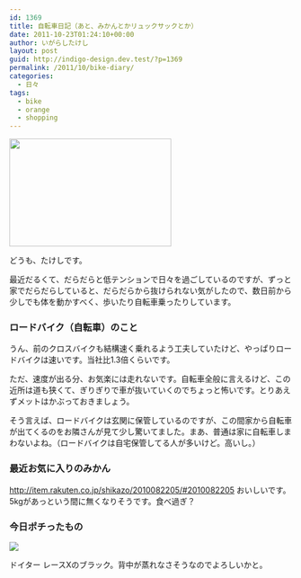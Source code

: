 ```yaml
---
id: 1369
title: 自転車日記（あと、みかんとかリュックサックとか）
date: 2011-10-23T01:24:10+00:00
author: いがらしたけし
layout: post
guid: http://indigo-design.dev.test/?p=1369
permalink: /2011/10/bike-diary/
categories:
  - 日々
tags:
  - bike
  - orange
  - shopping
---
```

<a href="https://picasaweb.google.com/lh/photo/tcsr1M31kUXse44801c3zg?feat=embedwebsite"><img src="https://lh3.googleusercontent.com/-tb2R765jtoc/Tm-Fm-wY2JI/AAAAAAAAAS0/DtsJsUTqqMY/s288/_A131053.JPG" height="192" width="288" /></a>

どうも、たけしです。 

最近だるくて、だらだらと低テンションで日々を過ごしているのですが、ずっと家でだらだらしていると、だらだらから抜けられない気がしたので、数日前から少しでも体を動かすべく、歩いたり自転車乗ったりしています。 

<h3>ロードバイク（自転車）のこと</h3> 

うん、前のクロスバイクも結構速く乗れるよう工夫していたけど、やっぱりロードバイクは速いです。当社比1.3倍くらいです。

ただ、速度が出る分、お気楽には走れないです。自転車全般に言えるけど、この近所は道も狭くて、ぎりぎりで車が抜いていくのでちょっと怖いです。とりあえずメットはかぶっておきましょう。 

そう言えば、ロードバイクは玄関に保管しているのですが、この間家から自転車が出てくるのをお隣さんが見て少し驚いてました。まあ、普通は家に自転車しまわないよね。（ロードバイクは自宅保管してる人が多いけど。高いし。） 
<!--more-->
<h3>最近お気に入りのみかん</h3>
 
<a href="http://item.rakuten.co.jp/shikazo/2010082205/#2010082205" title="有田みかん">http://item.rakuten.co.jp/shikazo/2010082205/#2010082205</a>
おいしいです。5kgがあっという間に無くなりそうです。食べ過ぎ？ 

<h3>今日ポチったもの</h3>

<a href="http://www.amazon.co.jp/gp/product/B004CCR1J0/ref=as_li_ss_il?ie=UTF8&tag=kamiigusajiko-22&linkCode=as2&camp=247&creative=7399&creativeASIN=B004CCR1J0"><img border="0" src="http://ws.assoc-amazon.jp/widgets/q?_encoding=UTF8&Format=_SL160_&ASIN=B004CCR1J0&MarketPlace=JP&ID=AsinImage&WS=1&tag=kamiigusajiko-22&ServiceVersion=20070822" ></a><img src="http://www.assoc-amazon.jp/e/ir?t=kamiigusajiko-22&l=as2&o=9&a=B004CCR1J0" width="1" height="1" border="0" alt="" style="border:none !important; margin:0px !important;" />

ドイター レースXのブラック。背中が蒸れなさそうなのでよろしいかと。